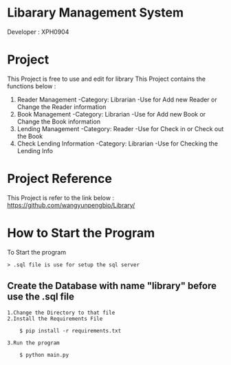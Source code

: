 # Libarary Management System

Developer : XPH0904

# Project
This Project is free to use and edit for library
This Project contains the functions below :
1. Reader Management
  -Category: Librarian
    -Use for Add new Reader or Change the Reader information   
2. Book Management
  -Category: Librarian
    -Use for Add new Book or Change the Book information
3. Lending Management
  -Category: Reader
    -Use for Check in or Check out the Book
4. Check Lending Information
  -Category: Librarian
    -Use for Checking the Lending Info

# Project Reference
This Project is refer to the link below :
    https://github.com/wangyunpengbio/Library/

# How to Start the Program
To Start the program

    > .sql file is use for setup the sql server


## Create the Database with name "library" before use the .sql file

    1.Change the Directory to that file
    2.Install the Requirements File

        $ pip install -r requirements.txt

    3.Run the program

        $ python main.py
